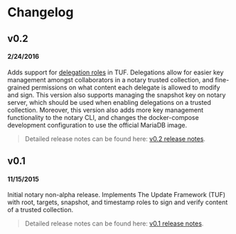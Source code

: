 <!--[metadata]>
+++
title = "Notary Changelog"
description = "Notary release changelog"
keywords = ["docker, notary, changelog, notary changelog, notary releases, releases, notary versions, versions"]
[menu.main]
parent="mn_notary"
weight=99
+++
<![end-metadata]-->

# Changelog

## v0.2
#### 2/24/2016
Adds support for [delegation roles](https://github.com/theupdateframework/tuf/blob/develop/docs/tuf-spec.txt#L387) in TUF.
Delegations allow for easier key management amongst collaborators in a notary trusted collection, and fine-grained permissions on what content each delegate is allowed to modify and sign.
This version also supports managing the snapshot key on notary server, which should be used when enabling delegations on a trusted collection.
Moreover, this version also adds more key management functionality to the notary CLI, and changes the docker-compose development configuration to use the official MariaDB image.

> Detailed release notes can be found here: [v0.2 release notes](https://github.com/docker/notary/releases/tag/v0.2.0).

## v0.1
#### 11/15/2015
Initial notary non-alpha release.
Implements The Update Framework (TUF) with root, targets, snapshot, and timestamp roles to sign and verify content of a trusted collection.

> Detailed release notes can be found here: [v0.1 release notes](https://github.com/docker/notary/releases/tag/v0.1).
